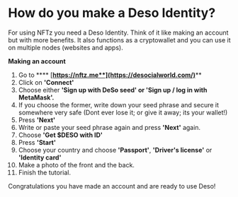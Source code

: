 # How do you make a Deso Identity?

For using NFTz you need a Deso Identity. Think of it like making an account but with more benefits. It also functions as a cryptowallet and you can use it on multiple nodes (websites and apps).



**Making an account**

1. Go to **** [**https://nftz.me**](https://desocialworld.com/)****
2. Click on **'Connect'**
3. Choose either **'Sign up with DeSo seed' or 'Sign up / log in with MetaMask'.**
4. If you choose the former, write down your seed phrase and secure it somewhere very safe (Dont ever lose it; or give it away; its your wallet!)
5. Press **'Next'**
6. Write or paste your seed phrase again and press **'Next'** again.
7. Choose **'Get $DESO with ID'**
8. Press **'Start'**
9. Choose your country and choose **'Passport'**, **'Driver's license'** or **'Identity card'**
10. Make a photo of the front and the back.
11. Finish the tutorial.



Congratulations you have made an account and are ready to use Deso!



